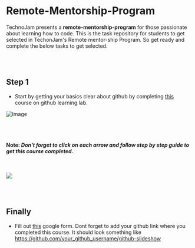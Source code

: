# Remote-Mentorship-Program
TechnoJam presents a **remote-mentorship-program** for those passionate about learning how to code.
This is the task repository for students to get selected in TechonJam's Remote mentor-ship Program.
So get ready and complete the below tasks to get selected. 

<br/>
<br/>


## Step 1

* Start by getting your basics clear about github by completing  [this](https://lab.github.com/githubtraining/introduction-to-github) course on github learning lab.<br/>

![Image](Assets/intro-to-github.jpg)


<br/>
<br/>

#### Note: _Don't forget to click on each arrow and follow step by step guide to get this course completed._

<br/>

![](Assets/course-content.jpg)

<br/>
<br/>

## Finally
* Fill out [this](https://docs.google.com/forms/d/1DmYiqZ7pC-KjgXPmQcW_dMWosRM7U8bBFjbOxc_9WFg/) google form. 
Dont forget to add your github link where you completed this course.
It should look something like 
https://github.com/your_github_username/github-slideshow
